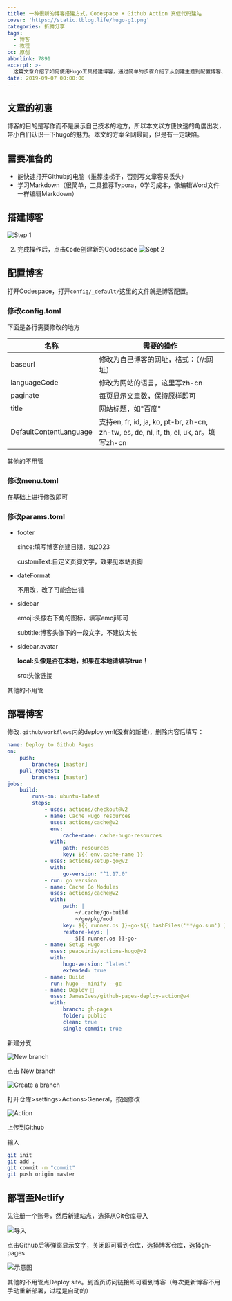 ```yaml
---
title: 一种很新的博客搭建方式，Codespace + Github Action 真低代码建站
cover: 'https://static.tblog.life/hugo-g1.png'
categories: 折腾分享
tags:
  - 博客
  - 教程
cc: 原创
abbrlink: 7891
excerpt: >-
  这篇文章介绍了如何使用Hugo工具搭建博客，通过简单的步骤介绍了从创建主题到配置博客、部署至Github和Netlify的流程。作者提供了一个简单易操作的方案，适合小白快速上手。需要准备一台能打开Github的电脑和学习Markdown的能力。
date: 2019-09-07 00:00:00
---
```

## 文章的初衷

博客的目的是写作而不是展示自己技术的地方，所以本文以方便快速的角度出发，带小白们认识一下hugo的魅力。本文的方案全网最简，但是有一定缺陷。

## 需要准备的

* 能快速打开Github的电脑（推荐挂梯子，否则写文章容易丢失）
* 学习Markdown（很简单，工具推荐Typora，0学习成本，像编辑Word文件一样编辑Markdown）

## 搭建博客

![Step 1](https://static.tblog.life/img/202304081650756.png)

2. 完成操作后，点击<kbd>Code</kbd>创建新的Codespace
![Sept 2](https://static.tblog.life/img/202304081652357.webp)

## 配置博客

打开Codespace，打开`config/_default/`这里的文件就是博客配置。

### 修改config.toml

下面是各行需要修改的地方

| 名称                   | 需要的操作                                                   |
| ---------------------- | ------------------------------------------------------------ |
| baseurl                | 修改为自己博客的网址，格式：（//:网址）                      |
| languageCode           | 修改为网站的语言，这里写zh-cn                                |
| paginate               | 每页显示文章数，保持原样即可                                 |
| title                  | 网站标题，如"百度"                                           |
| DefaultContentLanguage | 支持en, fr, id, ja, ko, pt-br, zh-cn, zh-tw, es, de, nl, it, th, el, uk, ar。填写zh-cn |

其他的不用管

### 修改menu.toml

在基础上进行修改即可

### 修改params.toml

- footer

  since:填写博客创建日期，如2023

  customText:自定义页脚文字，效果见本站页脚

- dateFormat

  不用改，改了可能会出错

- sidebar

  emoji:头像右下角的图标，填写emoji即可

  subtitle:博客头像下的一段文字，不建议太长

- sidebar.avatar

  **local:头像是否在本地，如果在本地请填写true！**

  src:头像链接

其他的不用管

## 部署博客

修改`.github/workflows`内的deploy.yml(没有的新建)，删除内容后填写：

```yaml
name: Deploy to Github Pages
on:
    push:
        branches: [master]
    pull_request:
        branches: [master]
jobs:
    build:
        runs-on: ubuntu-latest
        steps:
            - uses: actions/checkout@v2
            - name: Cache Hugo resources
              uses: actions/cache@v2
              env:
                  cache-name: cache-hugo-resources
              with:
                  path: resources
                  key: ${{ env.cache-name }}
            - uses: actions/setup-go@v2
              with:
                  go-version: "^1.17.0"
            - run: go version
            - name: Cache Go Modules
              uses: actions/cache@v2
              with:
                  path: |
                      ~/.cache/go-build
                      ~/go/pkg/mod
                  key: ${{ runner.os }}-go-${{ hashFiles('**/go.sum') }}
                  restore-keys: |
                      ${{ runner.os }}-go-
            - name: Setup Hugo
              uses: peaceiris/actions-hugo@v2
              with:
                  hugo-version: "latest"
                  extended: true
            - name: Build
              run: hugo --minify --gc
            - name: Deploy 🚀
              uses: JamesIves/github-pages-deploy-action@v4
              with:
                  branch: gh-pages
                  folder: public
                  clean: true
                  single-commit: true
```

新建分支

![New branch](https://static.tblog.life/img/202304081652867.webp)

点击 New branch

![Create a branch](https://static.tblog.life/img/202304081655231.png)

打开仓库>settings>Actions>General，按图修改

![Action](https://static.tblog.life/img/202304081656265.webp)

上传到Github

输入

```bash
git init
git add .
git commit -m "commit"
git push origin master
```

## 部署至Netlify

先注册一个账号，然后新建站点，选择从Git仓库导入

![导入](https://static.tblog.life/img/202304081656546.webp)

点击Github后等弹窗显示文字，关闭即可看到仓库，选择博客仓库，选择gh-pages

![示意图](https://static.tblog.life/img/202304081657681.webp)

其他的不用管点Deploy site。到首页访问链接即可看到博客（每次更新博客不用手动重新部署，过程是自动的）